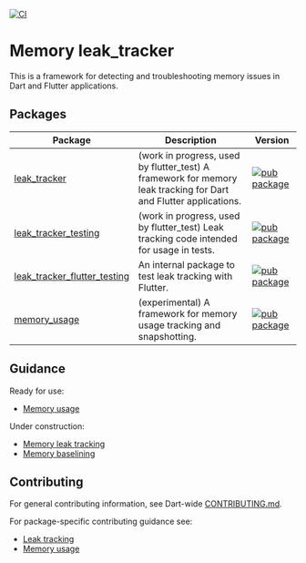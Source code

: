 
[![CI](https://github.com/dart-lang/leak_tracker/actions/workflows/ci.yaml/badge.svg)](https://github.com/dart-lang/leak_tracker/actions/workflows/ci.yaml)

# Memory leak_tracker

This is a framework for detecting and troubleshooting memory issues in Dart and Flutter applications.

## Packages

| Package | Description | Version |
| --- | --- | --- |
| [leak_tracker](pkgs/leak_tracker/) | (work in progress, used by flutter_test) A framework for memory leak tracking for Dart and Flutter applications. | [![pub package](https://img.shields.io/pub/v/leak_tracker.svg)](https://pub.dev/packages/leak_tracker) |
| [leak_tracker_testing](pkgs/leak_tracker_testing/) | (work in progress, used by flutter_test) Leak tracking code intended for usage in tests. | [![pub package](https://img.shields.io/pub/v/leak_tracker_testing.svg)](https://pub.dev/packages/leak_tracker_testing) |
| [leak_tracker_flutter_testing](pkgs/leak_tracker_flutter_testing/) | An internal package to test leak tracking with Flutter. | [![pub package](https://img.shields.io/pub/v/leak_tracker_flutter_testing.svg)](https://pub.dev/packages/leak_tracker_flutter_testing) |
| [memory_usage](pkgs/memory_usage/) | (experimental) A framework for memory usage tracking and snapshotting. | [![pub package](https://img.shields.io/pub/v/memory_usage.svg)](https://pub.dev/packages/memory_usage) |

## Guidance

Ready for use:

- [Memory usage](doc/USAGE.md)

Under construction:

- [Memory leak tracking](doc/leak_tracking/OVERVIEW.md)
- [Memory baselining](doc/BASELINE.md)

## Contributing

For general contributing information, see Dart-wide [CONTRIBUTING.md](https://github.com/dart-lang/.github/blob/main/CONTRIBUTING.md).

For package-specific contributing guidance see:

* [Leak tracking](doc/leak_tracking/CONTRIBUTING.md)
* [Memory usage](doc/USAGE.md#contributing)
